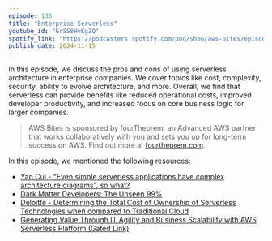 ```yaml
---
episode: 135
title: "Enterprise Serverless"
youtube_id: "GrSS8HvKgZQ"
spotify_link: "https://podcasters.spotify.com/pod/show/aws-bites/episodes/135--Serverless-is-making-a-comeback-where-you-least-expect-it-e2r0cuc"
publish_date: 2024-11-15
---
```


In this episode, we discuss the pros and cons of using serverless architecture in enterprise companies. We cover topics like cost, complexity, security, ability to evolve architecture, and more. Overall, we find that serverless can provide benefits like reduced operational costs, improved developer productivity, and increased focus on core business logic for larger companies.

> AWS Bites is sponsored by fourTheorem, an Advanced AWS partner that works
> collaboratively with you and sets you up for long-term success on AWS. Find
> out more at [fourtheorem.com](https://fourtheorem.com).

In this episode, we mentioned the following resources:

- [Yan Cui - “Even simple serverless applications have complex architecture diagrams”, so what?](https://theburningmonk.com/2020/11/even-simple-serverless-applications-have-complex-architecture-diagrams-so-what/)
- [Dark Matter Developers: The Unseen 99%](https://www.hanselman.com/blog/dark-matter-developers-the-unseen-99)
- [Deloitte - Determining the Total Cost of Ownership of Serverless Technologies when compared to Traditional Cloud](https://pages.awscloud.com/rs/112-TZM-766/images/AWS_MAD_Deloitte_TCO_paper.pdf)
- [Generating Value Through IT Agility and Business Scalability with AWS Serverless Platform (Gated Link)](https://pages.awscloud.com/Gated_IDC_Generating_Value_Through_IT_Agility.html)